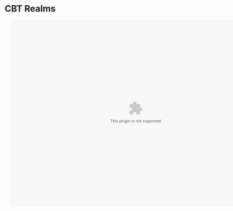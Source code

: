 <html>
  <head>
    <meta name="viewport" content="width=device-width, initial-scale=1">
    <title>CBT Realms</title>
    <h1>CBT Realms</h1>
  </head>
  <link rel="stylesheet" href="index.css">
  <center>
  <body>
    <object>
      <div style="position:relative;">
      <div style="position:absolute; top:0px; left:20px; z-index:1; padding:0px;">
      <embed src="https://cbtrealms.github.io/CBTRealms.swf" 
             width="800" 
             height="600" 
             pluginspace="http://www.macromedia.com/go/getflashplayer"
             >
      </embed>
      </div>
      </div>
    </body>
  </center>
<div class='ripple-background'>
  <div class='circle xxlarge shade1'></div>
  <div class='circle xlarge shade2'></div>
  <div class='circle large shade3'></div>
  <div class='circle mediun shade4'></div>
  <div class='circle small shade5'></div>
</div>
</html>

